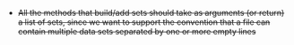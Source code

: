 * ~~All the methods that build/add sets should take as arguments (or return) a list of sets, since we want to support the convention that a file can contain multiple data sets separated by one or more empty lines~~
